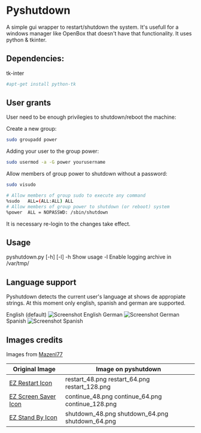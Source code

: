 # Pyshutdown

A simple gui wrapper to restart/shutdown the system. It's usefull for a windows manager like OpenBox that doesn't have that functionality.
It uses python & tkinter.

## Dependencies:

tk-inter
```sh
#apt-get install python-tk
```

## User grants
User need to be enough privilegies to shutdown/reboot the machine:

Create a new group:
```sh
sudo groupadd power
```
Adding your user to the group power:
```sh
sudo usermod -a -G power yourusername
```
Allow members of group power to shutdown without a password:
```sh
sudo visudo

# Allow members of group sudo to execute any command
%sudo   ALL=(ALL:ALL) ALL
# Allow members of group power to shutdown (or reboot) system
%power  ALL = NOPASSWD: /sbin/shutdown
```
It is necessary re-login to the changes take effect.

## Usage
pyshutdown.py [-h] [-l]
-h Show usage
-l Enable logging archive in /var/tmp/

## Language support
Pyshutdown detects the current user's language at shows de appropiate strings. At this moment only english, spanish and german are supported.

English (default)
![Screenshot English](https://user-images.githubusercontent.com/18613131/44646485-67d8e600-a9db-11e8-971a-a7f04531310d.png)
German
![Screenshot German](https://user-images.githubusercontent.com/18613131/44646484-67404f80-a9db-11e8-9def-c52bdbcc49c1.png)
Spanish
![Screenshot Spanish](https://user-images.githubusercontent.com/18613131/44646487-67d8e600-a9db-11e8-80a0-bfc11cc648e8.png)

## Images credits
Images from [Mazenl77](http://www.iconarchive.com/artist/mazenl77.html)

| Original Image | Image on pyshutdown |
| ------ | ------ |
| [EZ Restart Icon](http://www.iconarchive.com/show/I-like-buttons-icons-by-mazenl77/EZ-Restart-icon.html)  | restart_48.png restart_64.png restart_128.png |
| [EZ Screen Saver Icon](http://www.iconarchive.com/show/I-like-buttons-icons-by-mazenl77/EZ-Screensaver-icon.html) | continue_48.png continue_64.png continue_128.png |
| [EZ Stand By Icon](http://www.iconarchive.com/show/I-like-buttons-icons-by-mazenl77/EZ-Standby-icon.html) | shutdown_48.png shutdown_64.png shutdown_64.png |
